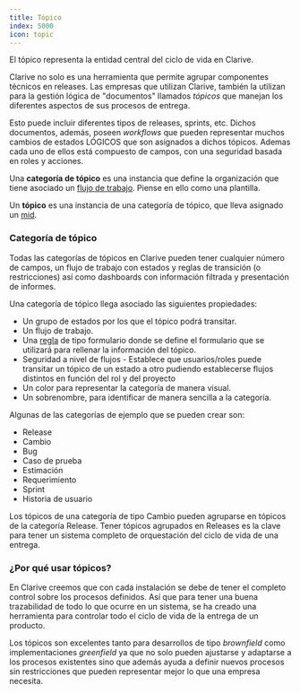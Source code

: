 ```yaml
---
title: Tópico
index: 5000
icon: topic
---
```


El tópico representa la entidad central del ciclo de vida en Clarive.

Clarive no solo es una herramienta que permite agrupar componentes técnicos en releases. 
Las empresas que utilizan Clarive, también la utilizan para la gestión lógica de
 "documentos" llamados *tópicos* que manejan los diferentes aspectos de 
sus procesos de entrega.

Esto puede incluir diferentes tipos de releases, sprints, etc. Dichos documentos, además, 
poseen *workflows* que pueden representar muchos cambios de estados LÓGICOS 
que son asignados a dichos tópicos. Ademas cada uno de ellos está compuesto de campos, 
con una seguridad basada en roles y acciones.

Una **categoría de tópico** es una instancia que define la organización
que tiene asociado un [flujo de trabajo](concepts/workflow). Piense en ello como una 
plantilla.

Un **tópico** es una instancia de una categoría de tópico, que lleva asignado
un [mid](concepts/mid).

### Categoría de tópico

Todas las categorías de tópicos en Clarive pueden tener cualquier número de campos, 
un flujo de trabajo con estados y reglas de transición (o restricciones) así como
dashboards con información filtrada y presentación de informes.

Una categoría de tópico llega asociado las siguientes propiedades:

- Un grupo de estados por los que el tópico podrá transitar.
- Un flujo de trabajo.
- Una [regla](concepts/rule) de tipo formulario donde se define el formulario que
se utilizará para rellenar la información del tópico.
- Seguridad a nivel de flujos - Establece que usuarios/roles puede transitar un tópico
de un estado a otro pudiendo establecerse flujos distintos en función del rol y del proyecto
- Un color para representar la categoría de manera visual.
- Un sobrenombre, para identificar de manera sencilla a la categoría.

Algunas de las categorías de ejemplo que se pueden crear son:

- Release
- Cambio
- Bug
- Caso de prueba
- Estimación
- Requerimiento
- Sprint
- Historia de usuario

Los tópicos de una categoría de tipo Cambio pueden agruparse en tópicos de la categoría 
Release. Tener tópicos agrupados en Releases es la clave para tener un sistema completo de
orquestación del ciclo de vida de una entrega.

### ¿Por qué usar tópicos?

En Clarive creemos que con cada instalación se debe de tener el completo control sobre
los procesos definidos. Así que para tener una buena trazabilidad de todo lo que ocurre
en un sistema, se ha creado una herramienta para controlar todo el ciclo de vida de la
entrega de un producto.

Los tópicos son excelentes tanto para desarrollos de tipo *brownfield* como 
implementaciones *greenfield*
ya que no solo pueden ajustarse y adaptarse a los procesos existentes sino que además 
ayuda a definir
nuevos procesos sin restricciones que pueden representar mejor lo que una empresa necesita.